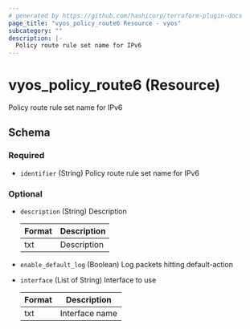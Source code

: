 ```yaml
---
# generated by https://github.com/hashicorp/terraform-plugin-docs
page_title: "vyos_policy_route6 Resource - vyos"
subcategory: ""
description: |-
  Policy route rule set name for IPv6
---
```


# vyos_policy_route6 (Resource)

Policy route rule set name for IPv6



<!-- schema generated by tfplugindocs -->
## Schema

### Required

- `identifier` (String) Policy route rule set name for IPv6

### Optional

- `description` (String) Description

    |  Format  |  Description  |
    |----------|---------------|
    |  txt  |  Description  |
- `enable_default_log` (Boolean) Log packets hitting default-action
- `interface` (List of String) Interface to use

    |  Format  |  Description  |
    |----------|---------------|
    |  txt  |  Interface name  |
